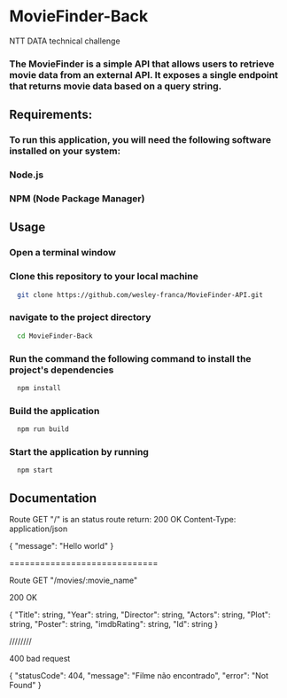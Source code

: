 # MovieFinder-Back
NTT DATA  technical challenge 

<h3>The MovieFinder is a simple API that allows users to retrieve movie data from an external API. It exposes a single endpoint that returns movie data based on a query string.</h3>

  
## Requirements:
<h3>To run this application, you will need the following software installed on your system:</h3>
<h3>Node.js</h3>
<h3>NPM (Node Package Manager)</h3>

## Usage

<h3>Open a terminal window</h3>
<h3>Clone this repository to your local machine</h3> 
  
```bash
  git clone https://github.com/wesley-franca/MovieFinder-API.git
``` 

<h3>navigate to the project directory</h3>

```bash
  cd MovieFinder-Back
``` 
  
<h3>Run the command the following command to install the project's dependencies</h3>

```bash
  npm install
``` 


<h3>Build the application</h3>
  
```bash
  npm run build
```
  
<h3>Start the application by running</h3>

```bash
  npm start
```

## Documentation

Route GET "/" is an status route 
return:
200 OK
Content-Type: application/json

{
    "message": "Hello world"
}

=============================

Route GET "/movies/:movie_name"

200 OK

{
  "Title": string,
  "Year": string,
  "Director":  string,
  "Actors":  string,
  "Plot":  string,
  "Poster":  string,
  "imdbRating":  string,
  "Id":  string
}

////////

400 bad request 

{
  "statusCode": 404,
  "message": "Filme não encontrado",
  "error": "Not Found"
}
